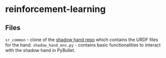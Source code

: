 # reinforcement-learning

## Files
`sr_common` - clone of the [shadow hand repo](https://github.com/shadow-robot/sr_common) which contains the URDF files for the hand.
`shadow_hand_env.py` - contains basic functionalities to interact with the shadow hand in PyBullet.
